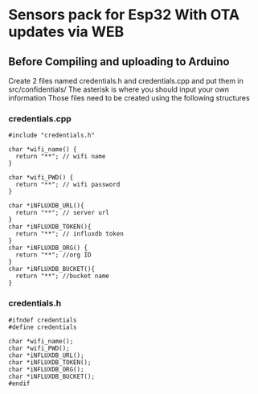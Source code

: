 # Sensors pack for Esp32 With OTA updates via WEB

## Before Compiling and uploading to Arduino
Create 2 files named credentials.h and credentials.cpp and put them in src/confidentials/
The asterisk is where you should input your own information
Those files need to be created using the following structures
### credentials.cpp
```
#include "credentials.h"

char *wifi_name() {
  return "**"; // wifi name
}

char *wifi_PWD() {
  return "**"; // wifi password
}

char *iNFLUXDB_URL(){
  return "**"; // server url
}
char *iNFLUXDB_TOKEN(){
  return "**"; // influxdb token
}
char *iNFLUXDB_ORG() {
  return "**"; //org ID
}
char *iNFLUXDB_BUCKET(){
  return "**"; //bucket name
}
```
### credentials.h
```
#ifndef credentials
#define credentials

char *wifi_name();
char *wifi_PWD();
char *iNFLUXDB_URL();
char *iNFLUXDB_TOKEN();
char *iNFLUXDB_ORG();
char *iNFLUXDB_BUCKET();
#endif
```
